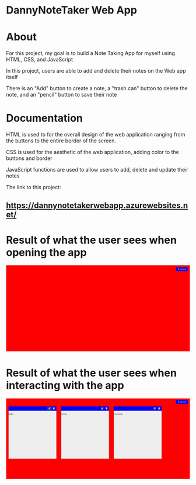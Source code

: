 # DannyNoteTaker Web App

# About

For this project, my goal is to build a Note Taking App for myself using HTML, CSS, and JavaScript
                            
In this project, users are able to add and delete their notes on the Web app itself
                         
There is an "Add" button to create a note, a "trash can" button to delete the note, and an "pencil" button to save their note

# Documentation

HTML is used to for the overall design of the web application ranging from the buttons to the entire border of the screen.

CSS is used for the aesthetic of the web application, adding color to the buttons and border
                         
JavaScript functions are used to allow users to add, delete and update their notes
                  
The link to this project: 

## https://dannynotetakerwebapp.azurewebsites.net/

# Result of what the user sees when opening the app
![](ImagesNT/notesPIC.jpg)
# Result of what the user sees when interacting with the app
![](ImagesNT/NoteRESULT.jpg)
